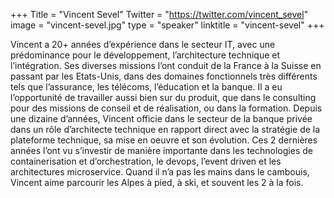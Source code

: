 +++
Title = "Vincent Sevel"
Twitter = "https://twitter.com/vincent_sevel"
image = "vincent-sevel.jpg"
type = "speaker"
linktitle = "vincent-sevel"
+++

Vincent a 20+ années d’expérience dans le secteur IT, avec une prédominance pour le développement, l’architecture technique et l’intégration.
Ses diverses missions l’ont conduit de la France à la Suisse en passant par les Etats-Unis, dans des domaines fonctionnels très différents tels que l’assurance, les télécoms, l’éducation et la banque.
Il a eu l’opportunité de travailler aussi bien sur du produit, que dans le consulting pour des missions de conseil et de réalisation, ou dans la formation.
Depuis une dizaine d’années, Vincent officie dans le secteur de la banque privée dans un rôle d’architecte technique en rapport direct avec la stratégie de la plateforme technique, sa mise en oeuvre et son évolution.
Ces 2 dernières années l’ont vu s’investir de manière importante dans les technologies de containerisation et d’orchestration, le devops, l’event driven et les architectures microservice.
Quand il n’a pas les mains dans le cambouis, Vincent aime parcourir les Alpes à pied, à ski, et souvent les 2 à la fois.
